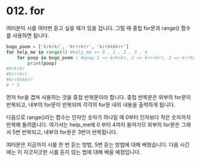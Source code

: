 # 012. for

여러분이 시를 여러번 듣고 싶을 때가 있을 겁니다. 그럴 때 중첩 for문과 range() 함수를 사용하면 됩니다.

```python
bogo_poem = ['krkrkr', 'krrrkrr', 'krrkkkkrr']
for help_me in range(5) #help_me => 0 , 1 , 2 , 3 , 4
	for poop in bogo_poem : #poop 1 => krkrkr, 2 => krrrkrr, 3 => krrkkkkrr
		print(poop)
#krkrkr
#krrrkrr
#krrkkkkrr
# * 5
```

먼저 for을 겹쳐 사용하는 것을 중첩 반복문이라 합니다. 중첩 반복문은 외부의 for문이 반복되고, 내부의 for문이 반복되며 각각의 for문 내의 내용을 출력하게 됩니다.

다음으로 range()라는 함수는 인자인 숫자가 하나일 때 0부터 인자보다 작은 숫자까지 반복해 돌려줍니다. 여기서는 help_me에 0 부터 4까지 들어가므 외부의 for문은 그래서 5번 반복되고, 내부의 for문은 3번이 반복됩니다.

여러분은 지금까지 시를 한 번 듣는 방법, 5번 듣는 방법에 대해 배웠습니다. 다음 시간에는 이 지긋지긋한 시를 듣지 않는 법에 대해 배울 예정입니다.

